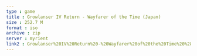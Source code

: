 ```yaml
---
type : game
title : Growlanser IV Return - Wayfarer of the Time (Japan)
size : 252.7 M
format : iso
archive : zip
server : myrient
link2 : Growlanser%20IV%20Return%20-%20Wayfarer%20of%20the%20Time%20%28Japan%29
---
```

